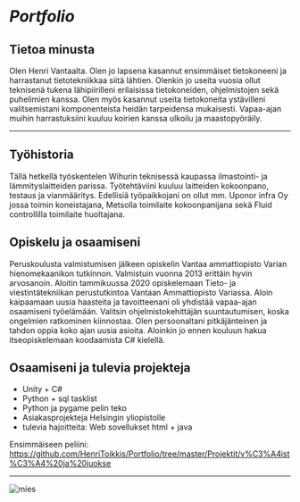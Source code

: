 # *Portfolio*

## Tietoa minusta
Olen Henri Vantaalta. Olen jo lapsena kasannut ensimmäiset tietokoneeni ja harrastanut tietotekniikkaa siitä lähtien. Olenkin jo useita vuosia ollut teknisenä tukena lähipiirilleni erilaisissa tietokoneiden, ohjelmistojen sekä puhelimien kanssa. Olen myös kasannut useita tietokoneita ystävilleni valitsemistani komponenteista heidän tarpeidensa mukaisesti. Vapaa-ajan muihin harrastuksiini kuuluu koirien kanssa ulkoilu ja maastopyöräily. 
 ****************************
 
## Työhistoria
 
Tällä hetkellä työskentelen Wihurin teknisessä kaupassa ilmastointi- ja lämmityslaitteiden parissa. Työtehtäviini kuuluu laitteiden kokoonpano, testaus ja vianmääritys. Edellisiä työpaikkojani on ollut mm. Uponor infra Oy jossa toimin koneistajana, Metsolla toimilaite kokoonpanijana sekä Fluid controllilla toimilaite huoltajana.



## Opiskelu ja osaamiseni

  Peruskoulusta valmistumisen jälkeen opiskelin Vantaa ammattiopisto Varian hienomekaanikon tutkinnon. Valmistuin vuonna 2013 erittäin hyvin arvosanoin. Aloitin tammikuussa 2020 opiskelemaan Tieto- ja viestintätekniikan perustutkintoa Vantaan Ammattiopisto Variassa. Aloin kaipaamaan uusia haasteita  ja tavoitteenani oli yhdistää vapaa-ajan osaamiseni työelämään.  Valitsin ohjelmistokehittäjän suuntautumisen, koska ongelmien ratkominen kiinnostaa. Olen persoonaltani pitkäjänteinen ja tahdon oppia koko ajan uusia asioita. Aloinkin jo ennen kouluun hakua itseopiskelemaan koodaamista C# kielellä.
  
  ## Osaamiseni ja tulevia projekteja
  
  - Unity + C#
  - Python + sql tasklist
  - Python ja pygame pelin teko
  - Asiakasprojekteja Helsingin yliopistolle
  - tulevia hajoitteita: Web sovellukset html + java
  
Ensimmäiseen peliini:
https://github.com/HenriToikkis/Portfolio/tree/master/Projektit/v%C3%A4ist%C3%A4%20ja%20juokse
*************************************



![mies](https://user-images.githubusercontent.com/61405373/76706990-59087000-66f4-11ea-9ab6-aefd8288238b.png)


